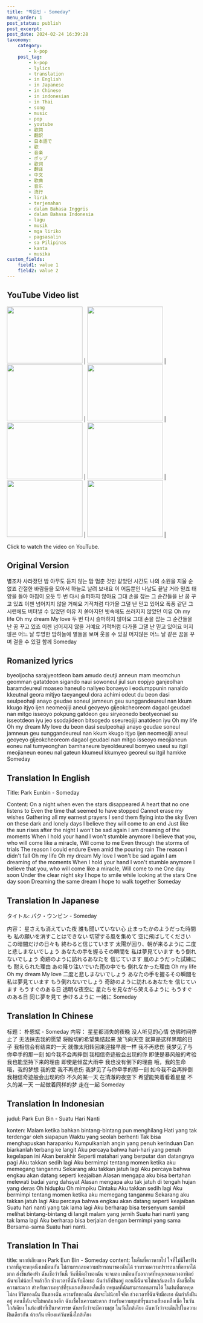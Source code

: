 ```yaml
---
title: "박은빈 - Someday"
menu_order: 1
post_status: publish
post_excerpt: 
post_date: 2024-02-24 16:39:28
taxonomy:
    category:
        - k-pop
    post_tag:
        - k-pop
        - lylics
        - translation
        - in English
        - in Japanese
        - in Chinese
        - in indonesian
        - in Thai
        - song
        - music
        - pop
        - youtube
        - 歌詞
        - 翻訳
        - 日本語で
        - 歌
        - 音楽
        - ポップ
        - 歌词
        - 翻译
        - 中文
        - 歌曲
        - 音乐
        - 流行
        - lirik
        - terjemahan
        - dalam Bahasa Inggris
        - dalam Bahasa Indonesia
        - lagu
        - musik
        - mga liriko
        - pagsasalin
        - sa Pilipinas
        - kanta
        - musika
custom_fields:
    field1: value 1
    field2: value 2
---
```


## YouTube Video list
 [<img src='http://img.youtube.com/vi/2ugJDyef0sU/0.jpg' width='200' height='150'>](https://youtu.be/2ugJDyef0sU) | [<img src='http://img.youtube.com/vi/Bv3iiOUjrBM/0.jpg' width='200' height='150'>](https://youtu.be/Bv3iiOUjrBM) | [<img src='http://img.youtube.com/vi/FCCkiYPsDww/0.jpg' width='200' height='150'>](https://youtu.be/FCCkiYPsDww) | [<img src='http://img.youtube.com/vi/o-PgHC3-IyQ/0.jpg' width='200' height='150'>](https://youtu.be/o-PgHC3-IyQ) | [<img src='http://img.youtube.com/vi/Np2jcWbfJR8/0.jpg' width='200' height='150'>](https://youtu.be/Np2jcWbfJR8) |
 [<img src='http://img.youtube.com/vi/OyC4nYKZMZE/0.jpg' width='200' height='150'>](https://youtu.be/OyC4nYKZMZE) | [<img src='http://img.youtube.com/vi/VqrlpG6HWnw/0.jpg' width='200' height='150'>](https://youtu.be/VqrlpG6HWnw) | [<img src='http://img.youtube.com/vi/mr8hrUuUkm0/0.jpg' width='200' height='150'>](https://youtu.be/mr8hrUuUkm0) |

Click to watch the video on YouTube.
## Original Version
별조차 사라졌던 밤 
아무도 듣지 않는 맘 
멈춘 것만 같았던 시간도 
나의 소원을 지울 순 없죠 
간절한 바람들을 모아서 
하늘로 날려 보내요 
이 어둠뿐인 나날도 
끝날 거라 믿죠 
태양을 돌아 아침이 오듯 
두 번 다시 슬퍼하지 않아요 
그대 손을 잡는 그 순간들을 
난 꿈 꾸고 있죠 
이젠 넘어지지 않을 거예요 
기적처럼 다가올 그댈 
난 믿고 있어요 
폭풍 같던 그 시련에도 
버텨낼 수 있었던 이유 
저 쏟아지던 빗속에도 
쓰러지지 않았던 이유 
Oh my life
Oh my dream
My love
두 번 다시 슬퍼하지 않아요 
그대 손을 잡는 그 순간들을 
난 꿈 꾸고 있죠 
이젠 넘어지지 않을 거예요 
기적처럼 다가올 그댈 
난 믿고 있어요 
머지않은 어느 날 
투명한 밤하늘에 
별들을 보며 웃을 수 있길 
머지않은 어느 날 
같은 꿈을 꾸며 
걸을 수 있길 
함께 
Someday



## Romanized lyrics
byeoljocha sarajyeotdeon bam 
amudo deutji anneun mam 
meomchun geomman gatatdeon sigando 
naui sowoneul jiul sun eopjyo 
ganjeolhan baramdeureul moaseo 
haneullo nallyeo bonaeyo 
i eodumppunin nanaldo 
kkeutnal geora mitjyo 
taeyangeul dora achimi odeut 
du beon dasi seulpeohaji anayo 
geudae soneul jamneun geu sunggandeureul 
nan kkum kkugo itjyo 
ijen neomeojiji aneul geoyeyo 
gijeokcheoreom dagaol geudael 
nan mitgo isseoyo 
pokpung gatdeon geu siryeonedo 
beotyeonael su isseotdeon iyu 
jeo ssodajideon bitsogedo 
sseureojiji anatdeon iyu 
Oh my life 
Oh my dream 
My love 
du beon dasi seulpeohaji anayo 
geudae soneul jamneun geu sunggandeureul 
nan kkum kkugo itjyo 
ijen neomeojiji aneul geoyeyo 
gijeokcheoreom dagaol geudael 
nan mitgo isseoyo 
meojianeun eoneu nal 
tumyeonghan bamhaneure 
byeoldeureul bomyeo useul su itgil 
meojianeun eoneu nal 
gateun kkumeul kkumyeo 
georeul su itgil 
hamkke 
Someday 



## Translation In English
Title: Park Eunbin - Someday

Content:
On a night when even the stars disappeared
A heart that no one listens to
Even the time that seemed to have stopped
Cannot erase my wishes
Gathering all my earnest prayers
I send them flying into the sky
Even on these dark and lonely days
I believe they will come to an end
Just like the sun rises after the night
I won't be sad again
I am dreaming of the moments
When I hold your hand
I won't stumble anymore
I believe that you, who will come like a miracle,
Will come to me
Even through the storms of trials
The reason I could endure
Even amid the pouring rain
The reason I didn't fall
Oh my life
Oh my dream
My love
I won't be sad again
I am dreaming of the moments
When I hold your hand
I won't stumble anymore
I believe that you, who will come like a miracle,
Will come to me
One day soon
Under the clear night sky
I hope to smile while looking at the stars
One day soon
Dreaming the same dream
I hope to walk together
Someday
## Translation In Japanese
タイトル: 
パク・ウンビン - Someday

内容：
星さえも消えていた夜
誰も聞いていない心
止まったかのようだった時間も
私の願いを消すことはできない
切望する風を集めて
空に飛ばしてください
この暗闇だけの日々も
終わると信じています
太陽が回り、朝が来るように
二度と悲しまないでしょう
あなたの手を握るその瞬間を
私は夢見ています
もう倒れないでしょう
奇跡のように訪れるあなたを
信じています
嵐のようだった試練にも
耐えられた理由
あの降り注いでいた雨の中でも
倒れなかった理由
Oh my life
Oh my dream
My love
二度と悲しまないでしょう
あなたの手を握るその瞬間を
私は夢見ています
もう倒れないでしょう
奇跡のように訪れるあなたを
信じています
もうすぐのある日
透明な夜空に
星たちを見ながら笑えるように
もうすぐのある日
同じ夢を見て
歩けるように
一緒に
Someday
## Translation In Chinese
标题：
朴恩斌 - Someday
内容：
星星都消失的夜晚
没人听见的心情
仿佛时间停止了
无法抹去我的愿望
将殷切的希望集结起来
放飞向天空
就算是这样黑暗的日子
我相信会有结束的一天
就像太阳转回来迎接早晨一样
我不再悲伤
我梦见了与你牵手的那一刻
如今我不会再摔倒
我相信奇迹般会出现的你
即使是暴风般的考验
我也能坚持下来的理由
即使是倾盆大雨中
我也没有倒下的理由
哦，我的生命
哦，我的梦想
我的爱
我不再悲伤
我梦见了与你牵手的那一刻
如今我不会再摔倒
我相信奇迹般会出现的你
不久的某一天
在清澈的夜空下
希望能笑着看着星星
不久的某一天
一起做着同样的梦
走在一起
Someday
## Translation In Indonesian
judul: 
Park Eun Bin - Suatu Hari Nanti

konten: 
Malam ketika bahkan bintang-bintang pun menghilang
Hati yang tak terdengar oleh siapapun
Waktu yang seolah berhenti
Tak bisa menghapuskan harapanku
Kumpulkanlah angin yang penuh kerinduan
Dan biarkanlah terbang ke langit
Aku percaya bahwa hari-hari yang penuh kegelapan ini
Akan berakhir
Seperti matahari yang berputar dan datangnya pagi
Aku takkan sedih lagi
Aku bermimpi tentang momen ketika aku memegang tanganmu
Sekarang aku takkan jatuh lagi
Aku percaya bahwa engkau akan datang seperti keajaiban
Alasan mengapa aku bisa bertahan melewati badai yang dahsyat
Alasan mengapa aku tak jatuh di tengah hujan yang deras
Oh hidupku
Oh mimpiku
Cintaku
Aku takkan sedih lagi
Aku bermimpi tentang momen ketika aku memegang tanganmu
Sekarang aku takkan jatuh lagi
Aku percaya bahwa engkau akan datang seperti keajaiban
Suatu hari nanti yang tak lama lagi
Aku berharap bisa tersenyum sambil melihat bintang-bintang di langit malam yang jernih
Suatu hari nanti yang tak lama lagi
Aku berharap bisa berjalan dengan bermimpi yang sama
Bersama-sama
Suatu hari nanti.
## Translation In Thai
title: พากย์เสียงของ Park Eun Bin - Someday
content: 
ในคืนที่ดาวหายไป
ใจที่ไม่มีใครฟัง
เวลาที่ดูจะหยุดนิ่งเหมือนกัน
ไม่สามารถลบความปรารถนาของฉันได้
รวบรวมความปรารถนาที่อยากได้มาก
ส่งขึ้นท้องฟ้า
ฉันเชื่อว่าวันนี้
วันที่มืดมัวของฉัน
จะจบลง
เหมือนกับอากาศที่หมุนรอบดวงอาทิตย์
ฉันจะไม่น้อยใจแล้วอีก
ช่วงเวลาที่ฉันจับมือเธอ
ฉันกำลังฝันอยู่
ตอนนี้ฉันจะไม่หกล้มลงอีก
ฉันเชื่อในความสะดวก
สำหรับความทุกข์ที่รุนแรงเสียงเหลือเชื่อ
เหตุผลที่ฉันสามารถทนทานได้
ในฝนที่ตกหยุดไม่ลง
ชีวิตของฉัน
ฝันของฉัน
ความรักของฉัน
ฉันจะไม่น้อยใจอีก
ช่วงเวลาที่ฉันจับมือเธอ
ฉันกำลังฝันอยู่
ตอนนี้ฉันจะไม่หกล้มลงอีก
ฉันเชื่อในความสะดวก
สำหรับความทุกข์ที่รุนแรงเสียงเหลือเชื่อ
ในวันใกล้เคียง
ในท้องฟ้าที่เป็นทศวรรษ
ฉันหวังว่าจะมีความสุข
ในวันใกล้เคียง
ฉันหวังว่าจะเดินไปในความฝันเดียวกัน
ด้วยกัน
เพียงแค่วันหนึ่งใกล้เคียง
